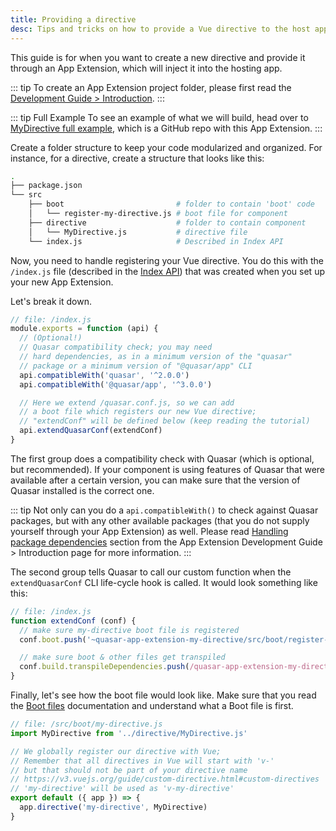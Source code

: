 ```yaml
---
title: Providing a directive
desc: Tips and tricks on how to provide a Vue directive to the host app of a Quasar App Extension.
---
```


This guide is for when you want to create a new directive and provide it through an App Extension, which will inject it into the hosting app.

::: tip
To create an App Extension project folder, please first read the [Development Guide > Introduction](/app-extensions/development-guide/introduction).
:::

::: tip Full Example
To see an example of what we will build, head over to [MyDirective full example](https://github.com/quasarframework/app-extension-examples/tree/master/my-directive), which is a GitHub repo with this App Extension.
:::

Create a folder structure to keep your code modularized and organized. For instance, for a directive, create a structure that looks like this:

```bash
.
├── package.json
└── src
    ├── boot                         # folder to contain 'boot' code
    │   └── register-my-directive.js # boot file for component
    ├── directive                    # folder to contain component
    │   └── MyDirective.js           # directive file
    └── index.js                     # Described in Index API
```

Now, you need to handle registering your Vue directive. You do this with the `/index.js` file (described in the [Index API](/app-extensions/development-guide/index-api)) that was created when you set up your new App Extension.

Let's break it down.

```js
// file: /index.js
module.exports = function (api) {
  // (Optional!)
  // Quasar compatibility check; you may need
  // hard dependencies, as in a minimum version of the "quasar"
  // package or a minimum version of "@quasar/app" CLI
  api.compatibleWith('quasar', '^2.0.0')
  api.compatibleWith('@quasar/app', '^3.0.0')

  // Here we extend /quasar.conf.js, so we can add
  // a boot file which registers our new Vue directive;
  // "extendConf" will be defined below (keep reading the tutorial)
  api.extendQuasarConf(extendConf)
}
```

The first group does a compatibility check with Quasar (which is optional, but recommended). If your component is using features of Quasar that were available after a certain version, you can make sure that the version of Quasar installed is the correct one.

::: tip
Not only can you do a `api.compatibleWith()` to check against Quasar packages, but with any other available packages (that you do not supply yourself through your App Extension) as well. Please read [Handling package dependencies](/app-extensions/development-guide/introduction#handling-package-dependencies) section from the App Extension Development Guide > Introduction page for more information.
:::

The second group tells Quasar to call our custom function when the `extendQuasarConf` CLI life-cycle hook is called. It would look something like this:

```js
// file: /index.js
function extendConf (conf) {
  // make sure my-directive boot file is registered
  conf.boot.push('~quasar-app-extension-my-directive/src/boot/register-my-directive.js')

  // make sure boot & other files get transpiled
  conf.build.transpileDependencies.push(/quasar-app-extension-my-directive[\\/]src/)
}
```

Finally, let's see how the boot file would look like. Make sure that you read the [Boot files](/quasar-cli/boot-files) documentation and understand what a Boot file is first.

```js
// file: /src/boot/my-directive.js
import MyDirective from '../directive/MyDirective.js'

// We globally register our directive with Vue;
// Remember that all directives in Vue will start with 'v-'
// but that should not be part of your directive name
// https://v3.vuejs.org/guide/custom-directive.html#custom-directives
// 'my-directive' will be used as 'v-my-directive'
export default ({ app }) => {
  app.directive('my-directive', MyDirective)
}
```
